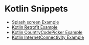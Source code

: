 # Kotlin Snippets

- [Splash screen Example](https://github.com/georgioupanayiotis/KotlinSnippets/tree/master/Splash%20Screen)
- [Kotlin Retrofit Example](https://github.com/georgioupanayiotis/KotlinSnippets/tree/master/Kotlin%20Retrofit)
- [Kotlin CountryCodePicker Example](https://github.com/georgioupanayiotis/KotlinSnippets/tree/master/CountryCodePicker)
- [Kotlin InternetConnectivity Example](https://github.com/georgioupanayiotis/KotlinSnippets/tree/master/InternetConnectivity)


